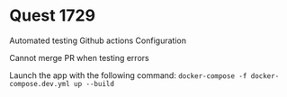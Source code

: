 # Quest 1729
Automated testing
Github actions
Configuration

Cannot merge PR when testing errors

Launch the app with the following command: `docker-compose -f docker-compose.dev.yml up --build`
